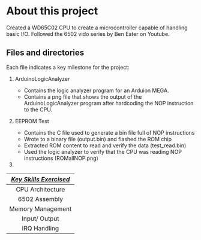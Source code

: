 # About this project
Created a WD65C02 CPU to create a microcontroller capable of handling basic I/O. Followed the 6502 vido series by Ben Eater on Youtube.
## Files and directories
Each file indicates a key milestone for the project:
1. ArduinoLogicAnalyzer
    - Contains the logic analyzer program for an Arduion MEGA.
    - Contains a png file that shows the output of the ArduinoLogicAnalyzer program after hardcoding the NOP instruction to the CPU.

2. EEPROM Test
    - Contains the C file used to generate a bin file full of NOP instructions
    - Wrote to a binary file (output.bin) and flashed the ROM chip
    - Extracted ROM content to read and verify the data (test_read.bin)
    - Used the logic analyzer to verify that the CPU was reading NOP instructions (ROMallNOP.png)

3. 


| <ins>_Key Skills Exercised_</ins>  |
|:-------------:           |
|CPU Architecture          |
|6502 Assembly             |
|Memory Management         |
|Input/ Output             |
|IRQ Handling              |
